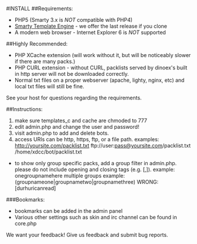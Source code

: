 #INSTALL
##Requirements:
 * PHP5 (Smarty 3.x is _NOT_ compatible with PHP4)
 * [Smarty Template Engine](https://github.com/smarty-php/smarty/) - we offer the last release if you clone
 * A modern web browser - Internet Explorer 6 is _NOT_ supported

##Highly Recommended:
 * PHP XCache extension (will work without it, but will be noticeably slower if there are many packs.) 
 * PHP CURL extension - without CURL, packlists served by dinoex's built in http server will not be downloaded correctly.
 * Normal txt files on a proper webserver (apache, lighty, nginx, etc) and local txt files will still be fine.

See your host for questions regarding the requirements.


##Instructions:

1. make sure templates_c and cache are chmoded to 777
2. edit admin.php and change the user and password!
3. visit admin.php to add and delete bots.
4. access URIs can be http, https, ftp, or a file path.
	examples:
	http://yoursite.com/packlist.txt
	ftp://user:pass@yoursite.com/packlist.txt
	/home/xdcc/bot/packlist.txt

 * to show only group specific packs, add a group filter in admin.php.
	please do not include opening and closing tags (e.g. [,]).
	example: onegroupnamehere
	multiple groups example: (groupnameone|groupnametwo|groupnamethree)
	WRONG: [durhuricanread]

###Bookmarks:
 * bookmarks can be added in the admin panel
 * Various other settings such as skin and irc channel can be found in core.php

We want your feedback! Give us feedback and submit bug reports.

